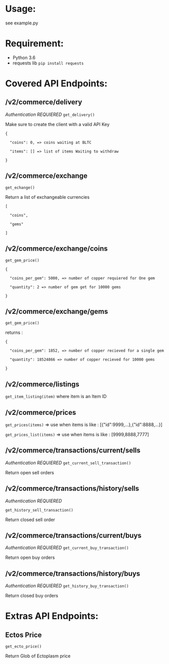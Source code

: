 
Usage:
=======
see example.py

Requirement:
============

- Python 3.6
- requests lib `pip install requests`

Covered API Endpoints:
=======================

/v2/commerce/delivery
---------------------
*Authentication REQUIERED*
`get_delivery()`

Make sure to create the client with a valid API Key

```
{

  "coins": 0, => coins waiting at BLTC

  "items": [] => list of items Waiting to withdraw

}
```


/v2/commerce/exchange
----------------------

`get_echange()`

Return a list of exchangeable currencies

```
[

  "coins",

  "gems"

]
```


/v2/commerce/exchange/coins
----------------------------

`get_gem_price()`

```
{

  "coins_per_gem": 5000, => number of copper requiered for One gem

  "quantity": 2 => number of gem get for 10000 gems

}
```

/v2/commerce/exchange/gems
---------------------------
`get_gem_price()`

returns :
```
{

  "coins_per_gem": 1852, => number of copper recieved for a single gem

  "quantity": 18524866 => number of copper recieved for 10000 gems

}
```

 /v2/commerce/listings
 ----------------------

  `get_item_listing(item)` where item is an Item ID


/v2/commerce/prices
-------------------
`get_prices(items)` => use when items is like : [{"id":9999,...},{"id":8888,...}]

`get_prices_list(items)` => use when items is like : [9999,8888,7777]

/v2/commerce/transactions/current/sells
--------------------------------------

*Authentication REQUIERED*
`get_current_sell_transaction()`

Return open sell orders


/v2/commerce/transactions/history/sells
--------------------------------------

*Authentication REQUIERED*

`get_history_sell_transaction()`

Return closed sell order

/v2/commerce/transactions/current/buys
--------------------------------------

*Authentication REQUIERED*
`get_current_buy_transaction()`

Return open buy orders

/v2/commerce/transactions/history/buys
--------------------------------------

*Authentication REQUIERED*
`get_history_buy_transaction()`

Return closed buy orders

Extras API Endpoints:
=======================

Ectos Price
------------

`get_ecto_price()`

Return Glob of Ectoplasm price
